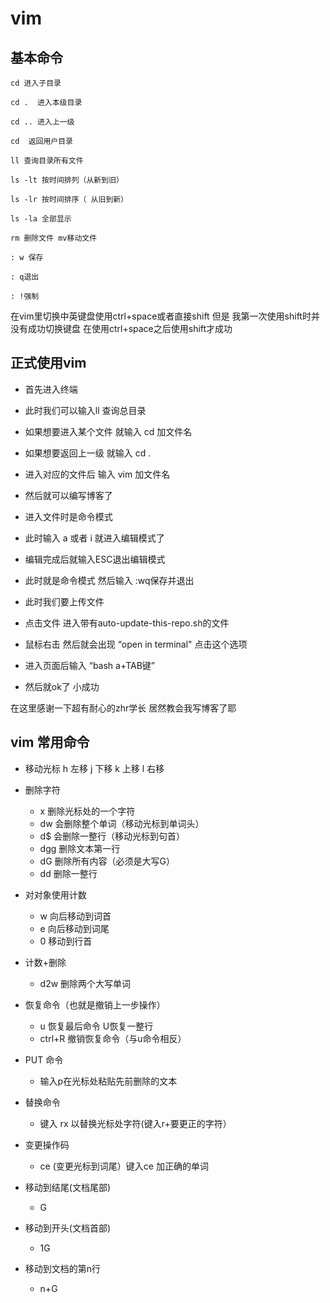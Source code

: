 # vim

## 基本命令

```
cd 进入子目录 
 
cd .  进入本级目录 

cd .. 进入上一级 

cd  返回用户目录 

ll 查询目录所有文件 

ls -lt 按时间排列（从新到旧） 

ls -lr 按时间排序（ 从旧到新） 

ls -la 全部显示 

rm 删除文件 mv移动文件 

: w 保存 

: q退出 

: !强制 
```



 在vim里切换中英键盘使用ctrl+space或者直接shift 但是 我第一次使用shift时并没有成功切换键盘  在使用ctrl+space之后使用shift才成功 

## 正式使用vim

- 首先进入终端

- 此时我们可以输入ll 查询总目录

- 如果想要进入某个文件 就输入 cd 加文件名

- 如果想要返回上一级 就输入 cd .

- 进入对应的文件后 输入 vim 加文件名

- 然后就可以编写博客了

-  进入文件时是命令模式

- 此时输入 a 或者 i 就进入编辑模式了

- 编辑完成后就输入ESC退出编辑模式

- 此时就是命令模式 然后输入 :wq保存并退出

- 此时我们要上传文件

- 点击文件 进入带有auto-update-this-repo.sh的文件

- 鼠标右击 然后就会出现 “open in terminal"  点击这个选项

- 进入页面后输入 “bash a+TAB键”

- 然后就ok了 小成功

在这里感谢一下超有耐心的zhr学长 居然教会我写博客了耶

## vim 常用命令
 - 移动光标
 h 左移 j 下移 k 上移 l 右移
 - 删除字符
    - x 删除光标处的一个字符 
    - dw 会删除整个单词（移动光标到单词头）
    - d$ 会删除一整行（移动光标到句首）
    - dgg 删除文本第一行
    - dG 删除所有内容（必须是大写G）
    - dd 删除一整行
 - 对对象使用计数
    - w 向后移动到词首
    - e 向后移动到词尾
    - 0 移动到行首
 - 计数+删除
    - d2w 删除两个大写单词
 - 恢复命令（也就是撤销上一步操作）
    - u 恢复最后命令  U恢复一整行
    - ctrl+R 撤销恢复命令（与u命令相反）
 - PUT 命令
    - 输入p在光标处粘贴先前删除的文本
 - 替换命令
    - 键入 rx 以替换光标处字符(键入r+要更正的字符）
 - 变更操作码
    - ce (变更光标到词尾）键入ce 加正确的单词

- 移动到结尾(文档尾部)
  - G

- 移动到开头(文档首部)
  - 1G

- 移动到文档的第n行
  - n+G



